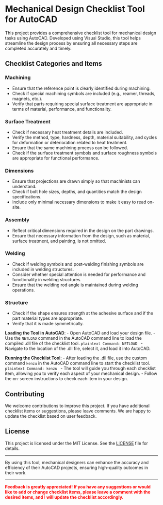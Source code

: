 # Mechanical Design Checklist Tool for AutoCAD

This project provides a comprehensive checklist tool for mechanical design tasks using AutoCAD. Developed using Visual Studio, this tool helps streamline the design process by ensuring all necessary steps are completed accurately and timely.

## Checklist Categories and Items

### Machining
- Ensure that the reference point is clearly identified during machining.
- Check if special machining symbols are included (e.g., reamer, threads, magnets, etc.).
- Verify that parts requiring special surface treatment are appropriate in terms of material, performance, and functionality.

### Surface Treatment
- Check if necessary heat treatment details are included.
- Verify the method, type, hardness, depth, material suitability, and cycles for deformation or deterioration related to heat treatment.
- Ensure that the same machining process can be followed.
- Check if the surface treatment symbols and surface roughness symbols are appropriate for functional performance.

### Dimensions
- Ensure that projections are drawn simply so that machinists can understand.
- Check if bolt hole sizes, depths, and quantities match the design specifications.
- Include only minimal necessary dimensions to make it easy to read on-site.

### Assembly
- Reflect critical dimensions required in the design on the part drawings.
- Ensure that necessary information from the design, such as material, surface treatment, and painting, is not omitted.

### Welding
- Check if welding symbols and post-welding finishing symbols are included in welding structures.
- Consider whether special attention is needed for performance and functionality in welding structures.
- Ensure that the welding rod angle is maintained during welding operations.

### Structure
- Check if the shape ensures strength at the adhesive surface and if the part material types are appropriate.
- Verify that it is made symmetrically.

**Loading the Tool in AutoCAD**:
    - Open AutoCAD and load your design file.
    - Use the `NETLOAD` command in the AutoCAD command line to load the compiled .dll file of the checklist tool.
      ```plaintext
      Command: NETLOAD
      ```
    - Navigate to the location of the .dll file, select it, and load it into AutoCAD.

**Running the Checklist Tool**:
    - After loading the .dll file, use the custom command `kenzu` in the AutoCAD command line to start the checklist tool.
      ```plaintext
      Command: kenzu
      ```
    - The tool will guide you through each checklist item, allowing you to verify each aspect of your mechanical design.
    - Follow the on-screen instructions to check each item in your design.

## Contributing

We welcome contributions to improve this project. If you have additional checklist items or suggestions, please leave comments. We are happy to update the checklist based on user feedback.

## License

This project is licensed under the MIT License. See the [LICENSE](LICENSE) file for details.

---

By using this tool, mechanical designers can enhance the accuracy and efficiency of their AutoCAD projects, ensuring high-quality outcomes in their work.

---
**<span style="color: red;">Feedback is greatly appreciated! If you have any suggestions or would like to add or change checklist items, please leave a comment with the desired items, and I will update the checklist accordingly.</span>**
